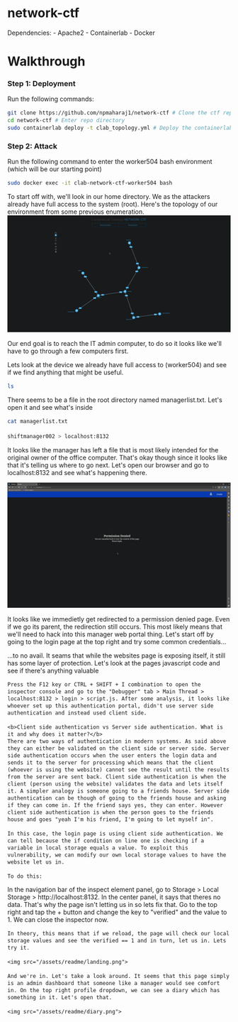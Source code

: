 # network-ctf
Dependencies:
    - Apache2
    - Containerlab
    - Docker

# Walkthrough
### <b>Step 1:</b> Deployment
Run the following commands:
```bash
git clone https://github.com/npmaharaj1/network-ctf # Clone the ctf repo
cd network-ctf # Enter repo directory
sudo containerlab deploy -t clab_topology.yml # Deploy the containerlab topology
```

### <b>Step 2:</b> Attack
Run the following command to enter the worker504 bash environment (which will be our starting point)
```bash
sudo docker exec -it clab-network-ctf-worker504 bash
```

To start off with, we'll look in our home directory. We as the attackers already have full access to the system (root). Here's the topology of our environment from some previous enumeration.
<img src="/assets/readme/topology.png"> 

Our end goal is to reach the IT admin computer, to do so it looks like we'll have to go through a few computers first.

Lets look at the device we already have full access to (worker504) and see if we find anything that might be useful.
```bash
ls
```
There seems to be a file in the root directory named managerlist.txt. Let's open it and see what's inside
```bash
cat managerlist.txt

shiftmanager002 > localhost:8132
```
It looks like the manager has left a file that is most likely intended for the original owner of the office computer. That's okay though since it looks like that it's telling us where to go next. Let's open our browser and go to localhost:8132 and see what's happening there.

<img src="/assets/readme/permissiondenied.png">

It looks like we immedietly get redirected to a permission denied page. Even if we go its parent, the redirection still occurs. This most likely means that we'll need to hack into this manager web portal thing. Let's start off by going to the login page at the top right and try some common credentials...

...to no avail. It seams that while the websites page is exposing itself, it still has some layer of protection. Let's look at the pages javascript code and see if there's anything valuable
```
Press the F12 key or CTRL + SHIFT + I combination to open the inspector console and go to the "Debugger" tab > Main Thread > localhost:8132 > login > script.js. After some analysis, it looks like whoever set up this authentication portal, didn't use server side authentication and instead used client side.

<b>Client side authentication vs Server side authentication. What is it and why does it matter?</b>
There are two ways of authentication in modern systems. As said above they can either be validated on the client side or server side. Server side authentication occurs when the user enters the login data and sends it to the server for processing which means that the client (whoever is using the website) cannot see the result until the results from the server are sent back. Client side authentication is when the client (person using the website) validates the data and lets itself it. A simpler analogy is someone going to a friends house. Server side authentication can be though of going to the friends house and asking if they can come in. If the friend says yes, they can enter. However client side authentication is when the person goes to the friends house and goes "yeah I'm his friend, I'm going to let myself in".

In this case, the login page is using client side authentication. We can tell because the if condition on line one is checking if a variable in local storage equals a value. To exploit this vulnerability, we can modify our own local storage values to have the website let us in.

To do this:
```
In the navigation bar of the inspect element panel, go to Storage > Local Storage > http://localhost:8132. In the center panel, it says that theres no data. That's why the page isn't letting us in so lets fix that. Go to the top right and tap the + button and change the key to "verified" and the value to 1. We can close the inspector now.
```
In theory, this means that if we reload, the page will check our local storage values and see the verified == 1 and in turn, let us in. Lets try it.

<img src="/assets/readme/landing.png">

And we're in. Let's take a look around. It seems that this page simply is an admin dashboard that someone like a manager would see comfort in. On the top right profile dropdown, we can see a diary which has something in it. Let's open that.

<img src="/assets/readme/diary.png">


